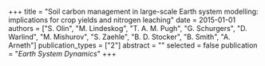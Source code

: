 +++
title = "Soil carbon management in large-scale Earth system modelling: implications for crop yields and nitrogen leaching"
date = 2015-01-01
authors = ["S. Olin", "M. Lindeskog", "T. A. M. Pugh", "G. Schurgers", "D. Warlind", "M. Mishurov", "S. Zaehle", "B. D. Stocker", "B. Smith", "A. Arneth"]
publication_types = ["2"]
abstract = ""
selected = false
publication = "*Earth System Dynamics*"
+++

